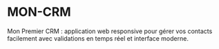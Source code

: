 # MON-CRM
Mon Premier CRM : application web responsive pour gérer vos contacts facilement avec validations en temps réel et interface moderne.
